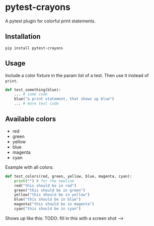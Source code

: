 # pytest-crayons

A pytest plugin for colorful print statements.

## Installation

```
pip install pytest-crayons
```

## Usage

Include a color fixture in the param list of a test. 
Then use it instead of `print`.

```python
def test_something(blue):
    ... # some code
    blue("a print statement, that shows up blue")
    ... # more test code
```

## Available colors

* red
* green
* yellow
* blue
* magenta
* cyan

Example with all colors: 

```python
def test_colors(red, green, yellow, blue, magenta, cyan):
    print("") # for the newline
    red("this should be in red")
    green("this should be in green")
    yellow("this should be in yellow")
    blue("this should be in blue")
    magenta("this should be in magenta")
    cyan("this should be in cyan")
```

<!-->
Shows up like this:

TODO: fill in this with a screen shot
-->